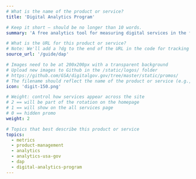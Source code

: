 ```yaml
---
# What is the name of the product or service?
title: 'Digital Analytics Program'

# Keep it short — should be no longer than 10 words.
summary: 'A free analytics tool for measuring digital services in the federal government.'

# What is the URL for this product or service?
# Note: We'll add a ?dg to the end of the URL in the code for tracking purposes
source_url: '/guide/dap'

# Images need to be at 200x200px with a transparent background
# Upload new images to Github in the /static/logos/ folder
# https://github.com/GSA/digitalgov.gov/tree/master/static/promos/
# The filename should reflect the name of the product or service (e.g., challenge-gov.png)
icon: 'digit-150.png'

# Weight: control how services appear across the site
# 2 == will be part of the rotation on the homepage
# 1 == will show on the all services page
# 0 == hidden promo
weight: 2

# Topics that best describe this product or service
topics:
  - metrics
  - product-management
  - analytics
  - analytics-usa-gov
  - dap
  - digital-analytics-program
---
```

